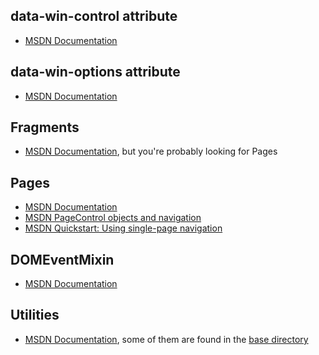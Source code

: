 ## data-win-control attribute
- [MSDN Documentation](http://msdn.microsoft.com/en-us/library/windows/apps/hh440969.aspx)

## data-win-options attribute
- [MSDN Documentation](http://msdn.microsoft.com/en-us/library/windows/apps/hh440971.aspx)

## Fragments
- [MSDN Documentation](http://msdn.microsoft.com/en-us/library/windows/apps/xaml/br229781.aspx), but you're probably looking for Pages

## Pages
- [MSDN Documentation](http://msdn.microsoft.com/en-us/library/windows/apps/xaml/hh770584.aspx)
- [MSDN PageControl objects and navigation](http://msdn.microsoft.com/en-us/library/windows/apps/xaml/jj663505.aspx)
- [MSDN Quickstart: Using single-page navigation ](http://msdn.microsoft.com/en-us/library/windows/apps/hh452768.aspx)

## DOMEventMixin
- [MSDN Documentation](http://msdn.microsoft.com/en-us/library/windows/apps/xaml/hh700596.aspx)

## Utilities
- [MSDN Documentation](http://msdn.microsoft.com/en-us/library/windows/apps/xaml/br229783.aspx), some of them are found in the [base directory](https://github.com/winjs/winjs/tree/master/src/js/base)
